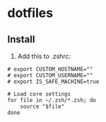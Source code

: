 # dotfiles

## Install

1. Add this to .zshrc:

```
# export CUSTOM_HOSTNAME=""
# export CUSTOM_USERNAME=""
# export IS_SAFE_MACHINE=true

# Load core settings
for file in ~/.zsh/*.zsh; do
    source "$file"
done
```
